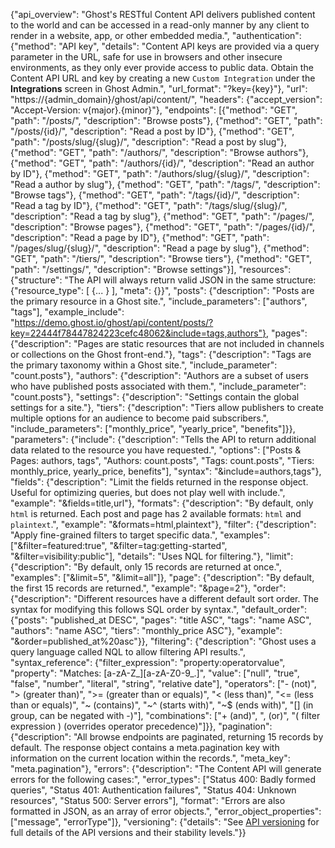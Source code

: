 {"api_overview": "Ghost's RESTful Content API delivers published content to the world and can be accessed in a read-only manner by any client to render in a website, app, or other embedded media.", "authentication": {"method": "API key", "details": "Content API keys are provided via a query parameter in the URL, safe for use in browsers and other insecure environments, as they only ever provide access to public data. Obtain the Content API URL and key by creating a new `Custom Integration` under the **Integrations** screen in Ghost Admin.", "url_format": "?key={key}"}, "url": "https://{admin_domain}/ghost/api/content/", "headers": {"accept_version": "Accept-Version: v{major}.{minor}"}, "endpoints": [{"method": "GET", "path": "/posts/", "description": "Browse posts"}, {"method": "GET", "path": "/posts/{id}/", "description": "Read a post by ID"}, {"method": "GET", "path": "/posts/slug/{slug}/", "description": "Read a post by slug"}, {"method": "GET", "path": "/authors/", "description": "Browse authors"}, {"method": "GET", "path": "/authors/{id}/", "description": "Read an author by ID"}, {"method": "GET", "path": "/authors/slug/{slug}/", "description": "Read a author by slug"}, {"method": "GET", "path": "/tags/", "description": "Browse tags"}, {"method": "GET", "path": "/tags/{id}/", "description": "Read a tag by ID"}, {"method": "GET", "path": "/tags/slug/{slug}/", "description": "Read a tag by slug"}, {"method": "GET", "path": "/pages/", "description": "Browse pages"}, {"method": "GET", "path": "/pages/{id}/", "description": "Read a page by ID"}, {"method": "GET", "path": "/pages/slug/{slug}/", "description": "Read a page by slug"}, {"method": "GET", "path": "/tiers/", "description": "Browse tiers"}, {"method": "GET", "path": "/settings/", "description": "Browse settings"}], "resources": {"structure": "The API will always return valid JSON in the same structure: {\"resource_type\": [ {... } ], \"meta\": {}}", "posts": {"description": "Posts are the primary resource in a Ghost site.", "include_parameters": ["authors", "tags"], "example_include": "https://demo.ghost.io/ghost/api/content/posts/?key=22444f78447824223cefc48062&include=tags,authors"}, "pages": {"description": "Pages are static resources that are not included in channels or collections on the Ghost front-end."}, "tags": {"description": "Tags are the primary taxonomy within a Ghost site.", "include_parameter": "count.posts"}, "authors": {"description": "Authors are a subset of users who have published posts associated with them.", "include_parameter": "count.posts"}, "settings": {"description": "Settings contain the global settings for a site."}, "tiers": {"description": "Tiers allow publishers to create multiple options for an audience to become paid subscribers.", "include_parameters": ["monthly_price", "yearly_price", "benefits"]}}, "parameters": {"include": {"description": "Tells the API to return additional data related to the resource you have requested.", "options": ["Posts & Pages: authors, tags", "Authors: count.posts", "Tags: count.posts", "Tiers: monthly_price, yearly_price, benefits"], "syntax": "&include=authors,tags"}, "fields": {"description": "Limit the fields returned in the response object. Useful for optimizing queries, but does not play well with include.", "example": "&fields=title,url"}, "formats": {"description": "By default, only `html` is returned. Each post and page has 2 available formats: `html` and `plaintext`.", "example": "&formats=html,plaintext"}, "filter": {"description": "Apply fine-grained filters to target specific data.", "examples": ["&filter=featured:true", "&filter=tag:getting-started", "&filter=visibility:public"], "details": "Uses NQL for filtering."}, "limit": {"description": "By default, only 15 records are returned at once.", "examples": ["&limit=5", "&limit=all"]}, "page": {"description": "By default, the first 15 records are returned.", "example": "&page=2"}, "order": {"description": "Different resources have a different default sort order. The syntax for modifying this follows SQL order by syntax.", "default_order": {"posts": "published_at DESC", "pages": "title ASC", "tags": "name ASC", "authors": "name ASC", "tiers": "monthly_price ASC"}, "example": "&order=published_at%20asc"}}, "filtering": {"description": "Ghost uses a query language called NQL to allow filtering API results.", "syntax_reference": {"filter_expression": "property:operatorvalue", "property": "Matches: [a-zA-Z_][a-zA-Z0-9_.]", "value": ["null", "true", "false", "number", "literal", "string", "relative date"], "operators": ["- (not)", "> (greater than)", ">= (greater than or equals)", "< (less than)", "<= (less than or equals)", "~ (contains)", "~^ (starts with)", "~$ (ends with)", "[] (in group, can be negated with -)"], "combinations": ["+ (and)", ", (or)", "( filter expression ) (overrides operator precedence)"]}}, "pagination": {"description": "All browse endpoints are paginated, returning 15 records by default. The response object contains a meta.pagination key with information on the current location within the records.", "meta_key": "meta.pagination"}, "errors": {"description": "The Content API will generate errors for the following cases:", "error_types": ["Status 400: Badly formed queries", "Status 401: Authentication failures", "Status 404: Unknown resources", "Status 500: Server errors"], "format": "Errors are also formatted in JSON, as an array of error objects.", "error_object_properties": ["message", "errorType"]}, "versioning": {"details": "See [API versioning](/docs/faq/api-versioning/) for full details of the API versions and their stability levels."}}